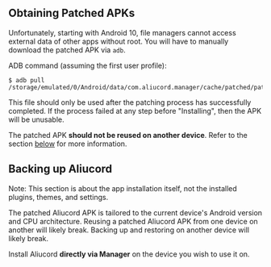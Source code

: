 ## Obtaining Patched APKs

Unfortunately, starting with Android 10, file managers cannot access external data of other apps without root.
You will have to manually download the patched APK via `adb`.

ADB command (assuming the first user profile):

```shell
$ adb pull /storage/emulated/0/Android/data/com.aliucord.manager/cache/patched/patched.apk
```

This file should only be used after the patching process has successfully completed.
If the process failed at any step before "Installing", then the APK will be unusable.

The patched APK **should not be reused on another device**. Refer to the section [below](#backing-up-aliucord)
for more information.

## Backing up Aliucord

Note: This section is about the app installation itself, not the installed plugins, themes, and settings.

The patched Aliucord APK is tailored to the current device's Android version and CPU architecture.
Reusing a patched Aliucord APK from one device on another will likely break. Backing up and
restoring on another device will likely break.

Install Aliucord **directly via Manager** on the device you wish to use it on.
